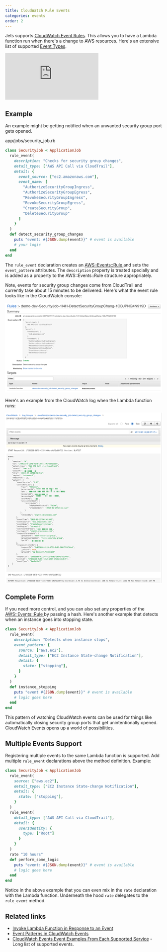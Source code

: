 ```yaml
---
title: CloudWatch Rule Events
categories: events
order: 2
---
```


Jets supports [CloudWatch Event Rules](https://docs.aws.amazon.com/AmazonCloudWatch/latest/events/Create-CloudWatch-Events-Rule.html). This allows you to have a Lambda function run when there's a change to AWS resources.  Here's an extensive list of supported [Event Types](https://docs.aws.amazon.com/AmazonCloudWatch/latest/events/EventTypes.html).

<div class="video-box"><div class="video-container"><iframe src="https://www.youtube.com/embed/0B2MqfZH-NE" frameborder="0" allowfullscreen=""></iframe></div></div>

## Example

An example might be getting notified when an unwanted security group port gets opened.

app/jobs/security_job.rb

```ruby
class SecurityJob < ApplicationJob
  rule_event(
    description: "Checks for security group changes",
    detail_type: ["AWS API Call via CloudTrail"],
    detail: {
      event_source: ["ec2.amazonaws.com"],
      event_name: [
        "AuthorizeSecurityGroupIngress",
        "AuthorizeSecurityGroupEgress",
        "RevokeSecurityGroupIngress",
        "RevokeSecurityGroupEgress",
        "CreateSecurityGroup",
        "DeleteSecurityGroup"
      ]
    }
  )
  def detect_security_group_changes
    puts "event: #{JSON.dump(event)}" # event is available
    # your logic
  end
end
```

The `rule_event` declaration creates an [AWS::Events::Rule
](https://docs.aws.amazon.com/AWSCloudFormation/latest/UserGuide/aws-resource-events-rule.html) and sets the `event_pattern` attributes.  The `description` property is treated specially and is added as a property to the AWS::Events::Rule structure appropriately.

Note, events for security group changes come from CloudTrail and currently take about 15 minutes to be delivered. Here's what the event rule looks like in the CloudWatch console:

![](/img/docs/cloudwatch-event-rule.png)

Here's an example from the CloudWatch log when the Lambda function runs:

![](/img/docs/cloudwatch-event-rule-log.png)

## Complete Form

If you need more control, and you can also set any properties of the [AWS::Events::Rule
](https://docs.aws.amazon.com/AWSCloudFormation/latest/UserGuide/aws-resource-events-rule.html) by passing a hash. Here's another example that detects when an instance goes into stopping state.

```ruby
class SecurityJob < ApplicationJob
  rule_event(
    description: "Detects when instance stops",
    event_pattern: {
      source: ["aws.ec2"],
      detail_type: ["EC2 Instance State-change Notification"],
      detail: {
        state: ["stopping"],
      }
    }
  )
  def instance_stopping
    puts "event #{JSON.dump(event)}" # event is available
    # logic goes here
  end
end
```

This pattern of watching CloudWatch events can be used for things like automatically closing security group ports that get unintentionally opened. CloudWatch Events opens up a world of possibilities.

## Multiple Events Support

Registering multiple events to the same Lambda function is supported. Add multiple `rule_event` declarations above the method definition. Example:

```ruby
class SecurityJob < ApplicationJob
  rule_event(
    source: ["aws.ec2"],
    detail_type: ["EC2 Instance State-change Notification"],
    detail: {
      state: ["stopping"],
    }
  )
  rule_event(
    detail_type: ["AWS API Call via CloudTrail"],
    detail: {
      userIdentity: {
        type: ["Root"]
      }
    }
  )
  rate "10 hours"
  def perform_some_logic
    puts "event: #{JSON.dump(event)}" # event is available
    # logic goes here
  end
end
```

Notice in the above example that you can even mix in the `rate` declaration with the Lambda function.  Underneath the hood `rate` delegates to the `rule_event` method.

## Related links

* [Invoke Lambda Function in Response to an Event](https://docs.aws.amazon.com/AWSCloudFormation/latest/UserGuide/aws-resource-events-rule.html#w2ab1c21c10d697c13b4)
* [Event Patterns in CloudWatch Events](https://docs.aws.amazon.com/AmazonCloudWatch/latest/events/CloudWatchEventsandEventPatterns.html)
* [CloudWatch Events Event Examples From Each Supported Service](https://docs.aws.amazon.com/AmazonCloudWatch/latest/events/EventTypes.html) - Long list of supported events.


